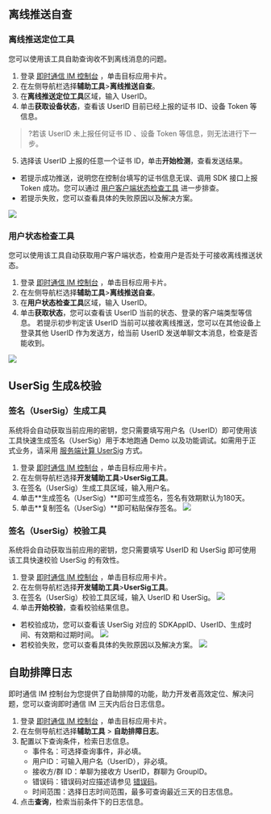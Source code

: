 ## 离线推送自查
### 离线推送定位工具
您可以使用该工具自助查询收不到离线消息的问题。

1. 登录 [即时通信 IM 控制台](https://console.cloud.tencent.com/im) ，单击目标应用卡片。
2. 在左侧导航栏选择**辅助工具**>**离线推送自查**。
3. 在**离线推送定位工具**区域，输入 UserID。
4. 单击**获取设备状态**，查看该 UserID 目前已经上报的证书 ID、设备 Token 等信息。
>?若该 UserID 未上报任何证书 ID 、设备 Token 等信息，则无法进行下一步。
>
5. 选择该 UserID 上报的任意一个证书 ID，单击**开始检测**，查看发送结果。
 - 若提示成功推送，说明您在控制台填写的证书信息无误、调用 SDK 接口上报 Token 成功。您可以通过 [用户客户端状态检查工具](#status) 进一步排查。 
 - 若提示失败，您可以查看具体的失败原因以及解决方案。

![](https://main.qcloudimg.com/raw/f916119333cc68a431fc92a790139e06.png)

[](id:status)
### 用户状态检查工具
您可以使用该工具自动获取用户客户端状态，检查用户是否处于可接收离线推送状态。

1. 登录 [即时通信 IM 控制台](https://console.cloud.tencent.com/im) ，单击目标应用卡片。
2. 在左侧导航栏选择**辅助工具**>**离线推送自查**。
3. 在**用户状态检查工具**区域，输入 UserID。
4. 单击**获取状态**，您可以查看该 UserID 当前的状态、登录的客户端类型等信息。
 若提示初步判定该 UserID 当前可以接收离线推送，您可以在其他设备上登录其他 UserID 作为发送方，给当前  UserID 发送单聊文本消息，检查是否能收到。
 
![](https://main.qcloudimg.com/raw/acfb8a15fe1b7673d8a34a2ca5424c2e.png)
 
## UserSig 生成&校验
### 签名（UserSig）生成工具
系统将会自动获取当前应用的密钥，您只需要填写用户名（UserID）即可使用该工具快速生成签名（UserSig）用于本地跑通 Demo 以及功能调试。如需用于正式业务，请采用 [服务端计算 UserSig](https://cloud.tencent.com/document/product/269/32688#GeneratingdynamicUserSig) 方式。

1. 登录 [即时通信 IM 控制台](https://console.cloud.tencent.com/im) ，单击目标应用卡片。
2. 在左侧导航栏选择**开发辅助工具**>**UserSig工具**。
3. 在签名（UserSig）生成工具区域，输入用户名。
4. 单击**生成签名（UserSig）**即可生成签名，签名有效期默认为180天。
5. 单击**复制签名（UserSig）**即可粘贴保存签名。
 ![](https://main.qcloudimg.com/raw/83a24d72ec8914e8c1fa308457677e9f.png)

### 签名（UserSig）校验工具
系统将会自动获取当前应用的密钥，您只需要填写 UserID 和 UserSig 即可使用该工具快速校验 UserSig 的有效性。

1. 登录 [即时通信 IM 控制台](https://console.cloud.tencent.com/im) ，单击目标应用卡片。
2. 在左侧导航栏选择**开发辅助工具**>**UserSig工具**。
3. 在签名（UserSig）校验工具区域，输入 UserID 和 UserSig。
   ![](https://main.qcloudimg.com/raw/6a304f8709fe4d91c2358daf667def24.png)
4. 单击**开始校验**，查看校验结果信息。
 - 若校验成功，您可以查看该 UserSig 对应的 SDKAppID、UserID、生成时间、有效期和过期时间。
  ![](https://main.qcloudimg.com/raw/2882d65f9f28df99fe0c911db197fcce.png)
 - 若校验失败，您可以查看具体的失败原因以及解决方案。
  ![](https://main.qcloudimg.com/raw/f9cd08fb30d5ef24633e64bbb97e093d.png)
 
 [](id:log)
 ## 自助排障日志
 即时通信 IM 控制台为您提供了自助排障的功能，助力开发者高效定位、解决问题，您可以查询即时通信 IM 三天内后台日志信息。

1. 登录 [即时通信 IM 控制台](https://console.cloud.tencent.com/im) ，单击目标应用卡片。
2. 在左侧导航栏选择**辅助工具** > **自助排障日志**。
3. 配置以下查询条件，检索日志信息。
	 - 事件名：可选择查询事件，非必填。
	 - 用户ID：可输入用户名（UserID），非必填。
	 - 接收方/群 ID：单聊为接收方 UserID，群聊为 GroupID。
	 - 错误码：错误码对应描述请参见 [错误码](https://cloud.tencent.com/document/product/269/1671#.EF.BC.88.E4.BA.8C.EF.BC.89.E6.9C.8D.E5.8A.A1.E7.AB.AF.E7.9A.84.E9.94.99.E8.AF.AF.E7.A0.81)。
	 - 时间范围：选择日志时间范围，最多可查询最近三天的日志信息。
4. 点击**查询**，检索当前条件下的日志信息。
 
